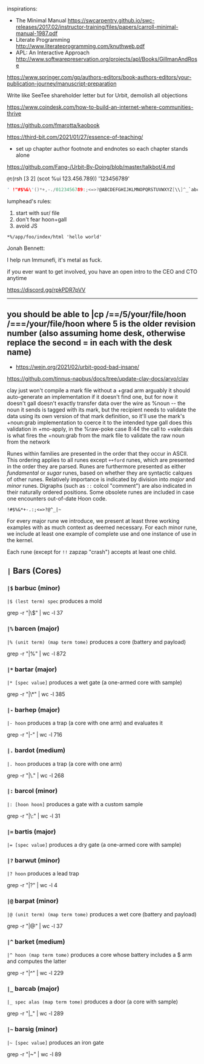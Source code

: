 inspirations:

- The Minimal Manual
    https://swcarpentry.github.io/swc-releases/2017.02/instructor-training/files/papers/carroll-minimal-manual-1987.pdf
- Literate Programming
    http://www.literateprogramming.com/knuthweb.pdf
- APL:  An Interactive Approach
    http://www.softwarepreservation.org/projects/apl/Books/GillmanAndRose

https://www.springer.com/gp/authors-editors/book-authors-editors/your-publication-journey/manuscript-preparation

Write like SeeTee shareholder letter but for Urbit, demolish all objections

https://www.coindesk.com/how-to-build-an-internet-where-communities-thrive

https://github.com/fmarotta/kaobook

https://third-bit.com/2021/01/27/essence-of-teaching/

- set up chapter author footnote and endnotes so each chapter stands alone

https://github.com/Fang-/Urbit-By-Doing/blob/master/talkbot/4.md

`@t`(rsh [3 2] (scot %ui 123.456.789))
'123456789'

```c
' !"#$%&\'()*+,-./0123456789:;<=>?@ABCDEFGHIJKLMNOPQRSTUVWXYZ[\\]^_`abcdefghijklmnopqrstuvwxyz{|}~';
```

lumphead's rules:
1. start with sur/ file
2. don't fear hoon+gall
3. avoid JS

```
*%/app/foo/index/html 'hello world'
```

Jonah Bennett:

I help run Immunefi, it's metal as fuck.

if you ever want to get involved, you have an open intro to the CEO and CTO anytime

https://discord.gg/rpkPDR7pVV

---
you should be able to |cp /==/5/your/file/hoon /===/your/file/hoon
where 5 is the older revision number
(also assuming home desk, otherwise replace the second = in each with the desk name)
---

- https://wejn.org/2021/02/urbit-good-bad-insane/

https://github.com/tinnus-napbus/docs/tree/update-clay-docs/arvo/clay

clay just won't compile a mark file without a +grad arm
arguably it should auto-generate an implementation if it doesn't find one, but for now it doesn't
gall doesn't exactly transfer data over the wire as %noun -- the noun it sends is tagged with its mark, but the recipient needs to validate the data using its own version of that mark definition, so it'll use the mark's +noun:grab implementation to coerce it to the intended type
gall does this validation in +mo-apply, in the %raw-poke case
8:44
the call to +vale:dais is what fires the +noun:grab from the mark file to validate the raw noun from the network

Runes within families are presented in the order that they occur in ASCII.  This ordering applies to all runes except `++ford` runes, which are presented in the order they are parsed.  Runes are furthermore presented as either _fundamental_ or _sugar_ runes, based on whether they are syntactic calques of other runes.  Relatively importance is indicated by division into _major_ and _minor_ runes.  Digraphs (such as `::` colcol "comment") are also indicated in their naturally ordered positions.  Some obsolete runes are included in case one encounters out-of-date Hoon code.

```
!#$%&*+-.:;<=>?@^_|~
```

For every major rune we introduce, we present at least three working examples with as much context as deemed necessary.  For each minor rune, we include at least one example of complete use and one instance of use in the kernel.

Each rune (except for `!!` zapzap "crash") accepts at least one child.

## `|` Bars (Cores)

### `|$` barbuc (minor)

`|$ (lest term) spec`
produces a mold

grep -r "|\\$" | wc -l
37

### `|%` barcen (major)

`|% (unit term) (map term tome)`
produces a core (battery and payload)

grep -r "|%" | wc -l
872

### `|*` bartar (major)

`|* [spec value]`
produces a wet gate (a one-armed core with sample)

grep -r "|\\*" | wc -l
385

### `|-` barhep (major)

`|- hoon`
produces a trap (a core with one arm) and evaluates it

grep -r "|-" | wc -l
716

### `|.` bardot (medium)

`|. hoon`
produces a trap (a core with one arm)

grep -r "|\\." | wc -l
268

### `|:` barcol (minor)

`|: [hoon hoon]`
produces a gate with a custom sample

grep -r "|\\:" | wc -l
31

### `|=` bartis (major)

`|= [spec value]`
produces a dry gate (a one-armed core with sample)

### `|?` barwut (minor)

`|? hoon`
produces a lead trap

grep -r "|?" | wc -l
4

### `|@` barpat (minor)

`|@ (unit term) (map term tome)`
produces a wet core (battery and payload)

grep -r "|@" | wc -l
37

### `|^` barket (medium)

`|^ hoon (map term tome)`
produces a core whose battery includes a $ arm and computes the latter

grep -r "|^" | wc -l
229

### `|_` barcab (major)

`|_ spec alas (map term tome)`
produces a door (a core with sample)

grep -r "|_" | wc -l
289

### `|~` barsig (minor)

`|~ [spec value]`
produces an iron gate

grep -r "|~" | wc -l
89
